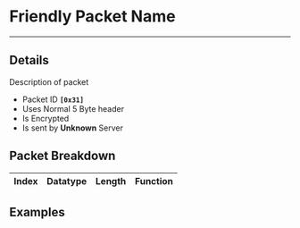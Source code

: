 # Friendly Packet Name #

---


## Details ##

Description of packet
  * Packet ID **`[0x31]`**
  * Uses Normal 5 Byte header
  * Is Encrypted
  * Is sent by **Unknown** Server

## Packet Breakdown ##
| Index | Datatype | Length | Function |
|:------|:---------|:-------|:---------|

## Examples ##